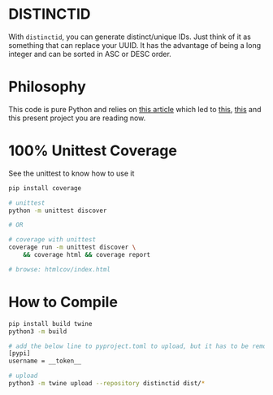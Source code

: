 # DISTINCTID
With `distinctid`, you can generate distinct/unique IDs. Just think of it as something that can replace your UUID. It has the advantage of being a long integer and can be sorted in ASC or DESC order.

# Philosophy
This code is pure Python and relies on [this article](https://instagram-engineering.com/sharding-ids-at-instagram-1cf5a71e5a5c) which led to [this](https://gist.github.com/ichux/1b5d15129370341811fb12eb7e333917), [this](https://github.com/ichux/postgresql-id-shard) and this present project you are reading now.

# 100% Unittest Coverage
See the unittest to know how to use it

```bash
pip install coverage

# unittest
python -m unittest discover

# OR

# coverage with unittest
coverage run -m unittest discover \
    && coverage html && coverage report

# browse: htmlcov/index.html 
```

# How to Compile
```bash
pip install build twine
python3 -m build

# add the below line to pyproject.toml to upload, but it has to be removed for the build to work
[pypi]
username = __token__

# upload
python3 -m twine upload --repository distinctid dist/*
```
